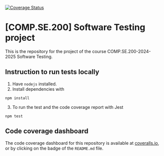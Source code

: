 [![Coverage Status](https://coveralls.io/repos/github/hkhoa-ng/sw-testing/badge.svg?branch=main)](https://coveralls.io/github/hkhoa-ng/sw-testing?branch=main)

# [COMP.SE.200] Software Testing project

This is the repository for the project of the course COMP.SE.200-2024-2025 Software Testing.

## Instruction to run tests locally

1. Have `nodejs` installed.
2. Install dependencies with

```
npm install
```

3. To run the test and the code coverage report with Jest

```
npm test
```

## Code coverage dashboard

The code coverage dashboard for this repository is available at [coveralls.io](https://coveralls.io/github/ChuDucAnh242002/E-commerce-store-testing?branch=main), or by clicking on the badge of the `README.md` file.